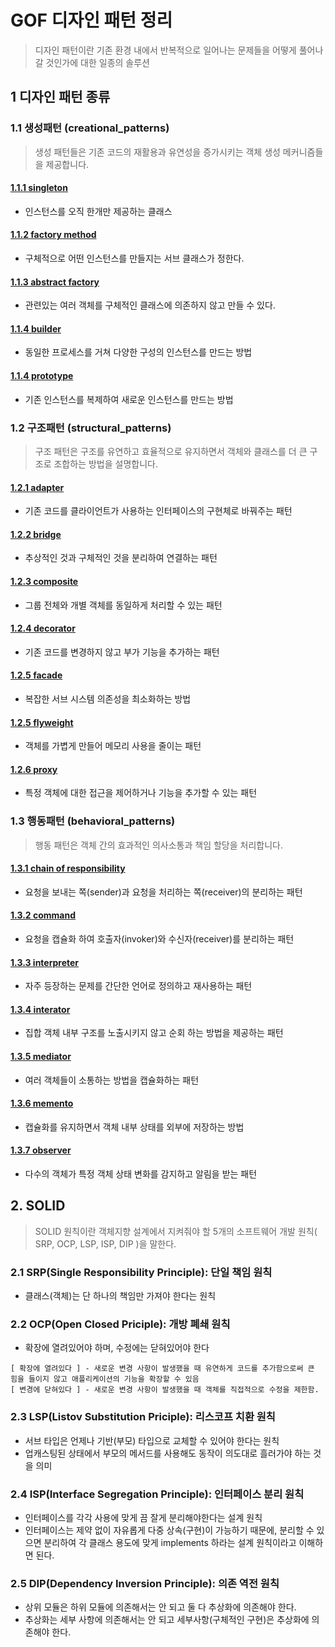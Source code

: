 # GOF 디자인 패턴 정리 
> 디자인 패턴이란 기존 환경 내에서 반복적으로 일어나는 문제들을 어떻게 풀어나갈 것인가에 대한 일종의 솔루션

## 1 디자인 패턴 종류
### 1.1 생성패턴 (creational_patterns)
> 생성 패턴들은 기존 코드의 재활용과 유연성을 증가시키는 객체 생성 메커니즘들을 제공합니다.

#### [1.1.1 singleton](src/main/java/org/developx/gof/creational_patterns/singleton)
- 인스턴스를 오직 한개만 제공하는 클래스

#### [1.1.2 factory method](src/main/java/org/developx/gof/creational_patterns/factory_method)
- 구체적으로 어떤 인스턴스를 만들지는 서브 클래스가 정한다.

#### [1.1.3 abstract factory](src/main/java/org/developx/gof/creational_patterns/abstract_factory)
- 관련있는 여러 객체를 구체적인 클래스에 의존하지 않고 만들 수 있다.

#### [1.1.4 builder](src/main/java/org/developx/gof/creational_patterns/builder)
- 동일한 프로세스를 거쳐 다양한 구성의 인스턴스를 만드는 방법

#### [1.1.4 prototype](src/main/java/org/developx/gof/creational_patterns/prototype)
- 기존 인스턴스를 복제하여 새로운 인스턴스를 만드는 방법

### 1.2 구조패턴 (structural_patterns)
> 구조 패턴은 구조를 유연하고 효율적으로 유지하면서 객체와 클래스를 더 큰 구조로 조합하는 방법을 설명합니다.

#### [1.2.1 adapter](src/main/java/org/developx/gof/structural_patterns/adapter)
- 기존 코드를 클라이언트가 사용하는 인터페이스의 구현체로 바꿔주는 패턴

#### [1.2.2 bridge](src/main/java/org/developx/gof/structural_patterns/bridge)
- 추상적인 것과 구체적인 것을 분리하여 연결하는 패턴

#### [1.2.3 composite](src/main/java/org/developx/gof/structural_patterns/composite)
- 그룹 전체와 개별 객체를 동일하게 처리할 수 있는 패턴

#### [1.2.4 decorator](src/main/java/org/developx/gof/structural_patterns/decorator)
- 기존 코드를 변경하지 않고 부가 기능을 추가하는 패턴

#### [1.2.5 facade](src/main/java/org/developx/gof/structural_patterns/facade)
- 복잡한 서브 시스템 의존성을 최소화하는 방법

#### [1.2.5 flyweight](src/main/java/org/developx/gof/structural_patterns/flyweight)
- 객체를 가볍게 만들어 메모리 사용을 줄이는 패턴

#### [1.2.6 proxy](src/main/java/org/developx/gof/structural_patterns/proxy)
- 특정 객체에 대한 접근을 제어하거나 기능을 추가할 수 있는 패턴


### 1.3 행동패턴 (behavioral_patterns)
> 행동 패턴은 객체 간의 효과적인 의사소통과 책임 할당을 처리합니다.

#### [1.3.1 chain of responsibility](src/main/java/org/developx/gof/behavioral_patterns/chainofresponse)
- 요청을 보내는 쪽(sender)과 요청을 처리하는 쪽(receiver)의 분리하는 패턴

#### [1.3.2 command](src/main/java/org/developx/gof/behavioral_patterns/command)
- 요청을 캡슐화 하여 호출자(invoker)와 수신자(receiver)를 분리하는 패턴

#### [1.3.3 interpreter](src/main/java/org/developx/gof/behavioral_patterns/interpreter)
- 자주 등장하는 문제를 간단한 언어로 정의하고 재사용하는 패턴

#### [1.3.4 interator](src/main/java/org/developx/gof/behavioral_patterns/interator)
- 집합 객체 내부 구조를 노출시키지 않고 순회 하는 방법을 제공하는 패턴

#### [1.3.5 mediator](src/main/java/org/developx/gof/behavioral_patterns/mediator) 
- 여러 객체들이 소통하는 방법을 캡슐화하는 패턴
 
#### [1.3.6 memento](src/main/java/org/developx/gof/behavioral_patterns/memento)
- 캡슐화를 유지하면서 객체 내부 상태를 외부에 저장하는 방법

#### [1.3.7 observer](src/main/java/org/developx/gof/behavioral_patterns/observer)
- 다수의 객체가 특정 객체 상태 변화를 감지하고 알림을 받는 패턴

## 2. SOLID
> SOLID 원칙이란 객체지향 설계에서 지켜줘야 할 5개의 소프트웨어 개발 원칙( SRP, OCP, LSP, ISP, DIP )을 말한다.
### 2.1 SRP(Single Responsibility Principle): 단일 책임 원칙
- 클래스(객체)는 단 하나의 책임만 가져야 한다는 원칙

### 2.2 OCP(Open Closed Priciple): 개방 폐쇄 원칙
- 확장에 열려있어야 하며, 수정에는 닫혀있어야 한다
```text
[ 확장에 열려있다 ] - 새로운 변경 사항이 발생했을 때 유연하게 코드를 추가함으로써 큰 힘을 들이지 않고 애플리케이션의 기능을 확장할 수 있음
[ 변경에 닫혀있다 ] - 새로운 변경 사항이 발생했을 때 객체를 직접적으로 수정을 제한함. 
```
### 2.3 LSP(Listov Substitution Priciple): 리스코프 치환 원칙
- 서브 타입은 언제나 기반(부모) 타입으로 교체할 수 있어야 한다는 원칙
- 업캐스팅된 상태에서 부모의 메서드를 사용해도 동작이 의도대로 흘러가야 하는 것을 의미

### 2.4 ISP(Interface Segregation Principle): 인터페이스 분리 원칙
- 인터페이스를 각각 사용에 맞게 끔 잘게 분리해야한다는 설계 원칙
- 인터페이스는 제약 없이 자유롭게 다중 상속(구현)이 가능하기 때문에, 분리할 수 있으면 분리하여 각 클래스 용도에 맞게 implements 하라는 설계 원칙이라고 이해하면 된다.

### 2.5 DIP(Dependency Inversion Principle): 의존 역전 원칙
- 상위 모듈은 하위 모듈에 의존해서는 안 되고 둘 다 추상화에 의존해야 한다.
- 추상화는 세부 사항에 의존해서는 안 되고 세부사항(구체적인 구현)은 추상화에 의존해야 한다.

